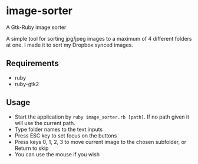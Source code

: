image-sorter
============

A Gtk-Ruby image sorter

A simple tool for sorting jpg/jpeg images to a maximum of 4 different folders at one. I made it to sort my Dropbox synced images.

Requirements
------------
* ruby
* ruby-gtk2

Usage
-----
* Start the application by ```ruby image_sorter.rb [path]```. If no path given it will use the current path.
* Type folder names to the text inputs
* Press ESC key to set focus on the buttons
* Press keys 0, 1, 2, 3 to move current image to the chosen subfolder, or Return to skip
* You can use the mouse if you wish
